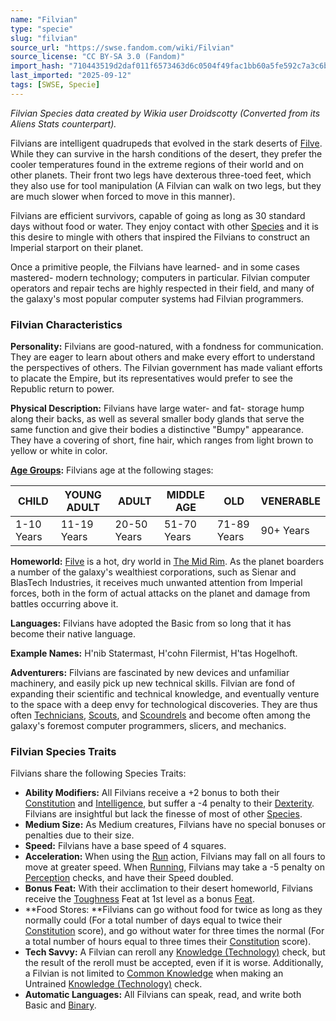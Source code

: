 ```yaml
---
name: "Filvian"
type: "specie"
slug: "filvian"
source_url: "https://swse.fandom.com/wiki/Filvian"
source_license: "CC BY-SA 3.0 (Fandom)"
import_hash: "710443519d2daf011f6573463d6c0504f49fac1bb60a5fe592c7a3c6bc7e6b7a"
last_imported: "2025-09-12"
tags: [SWSE, Specie]
---
```

*Filvian Species data created by Wikia user Droidscotty (Converted from its Aliens Stats counterpart).*

Filvians are intelligent quadrupeds that evolved in the stark deserts of [Filve](https://swse.fandom.com/wiki/Filve). While they can survive in the harsh conditions of the desert, they prefer the cooler temperatures found in the extreme regions of their world and on other planets. Their front two legs have dexterous three-toed feet, which they also use for tool manipulation (A Filvian can walk on two legs, but they are much slower when forced to move in this manner).

Filvians are efficient survivors, capable of going as long as 30 standard days without food or water. They enjoy contact with other [Species](https://swse.fandom.com/wiki/Species) and it is this desire to mingle with others that inspired the Filvians to construct an Imperial starport on their planet.

Once a primitive people, the Filvians have learned- and in some cases mastered- modern technology; computers in particular. Filvian computer operators and repair techs are highly respected in their field, and many of the galaxy's most popular computer systems had Filvian programmers.
### Filvian Characteristics

**Personality:** Filvians are good-natured, with a fondness for communication. They are eager to learn about others and make every effort to understand the perspectives of others. The Filvian government has made valiant efforts to placate the Empire, but its representatives would prefer to see the Republic return to power. 

**Physical Description:** Filvians have large water- and fat- storage hump along their backs, as well as several smaller body glands that serve the same function and give their bodies a distinctive "Bumpy" appearance. They have a covering of short, fine hair, which ranges from light brown to yellow or white in color.

**[Age Groups](https://swse.fandom.com/wiki/Age_Groups):** Filvians age at the following stages:

| **CHILD** | **YOUNG ADULT** | **ADULT** | **MIDDLE AGE** | **OLD** | **VENERABLE** |
| --- | --- | --- | --- | --- | --- |
| 1-10 Years | 11-19 Years | 20-50 Years | 51-70 Years | 71-89 Years | 90+ Years |

**Homeworld:** [Filve](https://swse.fandom.com/wiki/Filve) is a hot, dry world in [The Mid Rim](https://swse.fandom.com/wiki/The_Mid_Rim). As the planet boarders a number of the galaxy's wealthiest corporations, such as Sienar and BlasTech Industries, it receives much unwanted attention from Imperial forces, both in the form of actual attacks on the planet and damage from battles occurring above it. 

**Languages:** Filvians have adopted the Basic from so long that it has become their native language.

**Example Names:** H'nib Statermast, H'cohn Filermist, H'tas Hogelhoft.

**Adventurers:** Filvians are fascinated by new devices and unfamiliar machinery, and easily pick up new technical skills. Filvian are fond of expanding their scientific and technical knowledge, and eventually venture to the space with a deep envy for technological discoveries. They are thus often [Technicians](https://swse.fandom.com/wiki/Technicians), [Scouts](https://swse.fandom.com/wiki/Scouts), and [Scoundrels](https://swse.fandom.com/wiki/Scoundrels) and become often among the galaxy's foremost computer programmers, slicers, and mechanics.

### Filvian Species Traits

Filvians share the following Species Traits:

- **Ability Modifiers:** All Filvians receive a +2 bonus to both their [Constitution](https://swse.fandom.com/wiki/Constitution) and [Intelligence](https://swse.fandom.com/wiki/Intelligence), but suffer a -4 penalty to their [Dexterity](https://swse.fandom.com/wiki/Dexterity). Filvians are insightful but lack the finesse of most of other [Species](https://swse.fandom.com/wiki/Species).
- **Medium Size:** As Medium creatures, Filvians have no special bonuses or penalties due to their size.
- **Speed:** Filvians have a base speed of 4 squares.
- **Acceleration:** When using the [Run](https://swse.fandom.com/wiki/Run) action, Filvians may fall on all fours to move at greater speed. When [Running](https://swse.fandom.com/wiki/Running), Filvians may take a -5 penalty on [Perception](https://swse.fandom.com/wiki/Perception) checks, and have their Speed doubled.
- **Bonus Feat:** With their acclimation to their desert homeworld, Filvians receive the [Toughness](https://swse.fandom.com/wiki/Toughness) Feat at 1st level as a bonus [Feat](https://swse.fandom.com/wiki/Feat).
- **Food Stores: **Filvians can go without food for twice as long as they normally could (For a total number of days equal to twice their [Constitution](https://swse.fandom.com/wiki/Constitution) score), and go without water for three times the normal (For a total number of hours equal to three times their [Constitution](https://swse.fandom.com/wiki/Constitution) score).
- **Tech Savvy:** A Filvian can reroll any [Knowledge (Technology)](https://swse.fandom.com/wiki/Knowledge_(Technology)) check, but the result of the reroll must be accepted, even if it is worse. Additionally, a Filvian is not limited to [Common Knowledge](https://swse.fandom.com/wiki/Common_Knowledge) when making an Untrained [Knowledge (Technology)](https://swse.fandom.com/wiki/Knowledge_(Technology)) check.
- **Automatic Languages:** All Filvians can speak, read, and write both Basic and [Binary](https://swse.fandom.com/wiki/Binary).